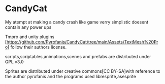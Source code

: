 # CandyCat

My atempt at making a candy crash like game
verry simplistic doesent contain any power ups

Tmpro and unity plugins
[https://github.com/Pyrofanis/CandyCat/tree/main/Assets/TextMesh%20Pro] follow their authors license.

scripts,scriptables,animations,scenes and prefabs are distributed under GPL v3.0

Sprites are distributed under creative commons[CC BY-SA]with reference to the author pyrofanis
and the programs used libresprite,asesprite
